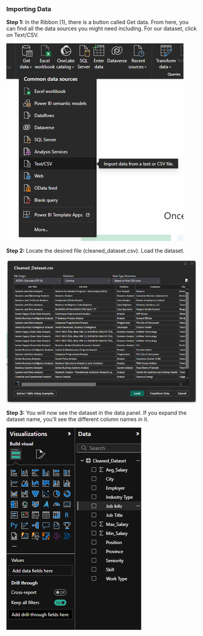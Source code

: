 ### **Importing Data**

**Step 1:** In the Ribbon (1), there is a button called Get data. From here, you can find all the data sources you might need including. For our dataset, click on Text/CSV. 

![](section-4-images/get-data-csv.png)

**Step 2:** Locate the desired file (cleaned_dataset.csv). Load the dataset.

![](section-4-images/load.png) 

**Step 3:** You will now see the dataset in the data panel. If you expand the dataset name, you’ll see the different column names in it.   

![](section-4-images/see-data-in-panel.png)
